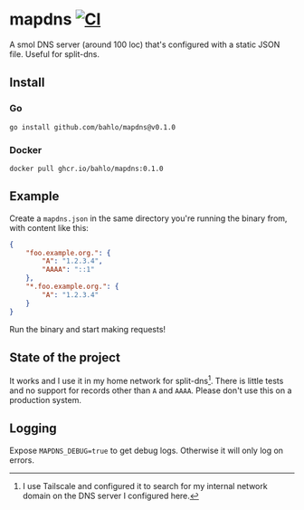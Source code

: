 # mapdns [![CI](https://github.com/bahlo/mapdns/actions/workflows/ci.yml/badge.svg)](https://github.com/bahlo/mapdns/actions/workflows/ci.yml)

A smol DNS server (around 100 loc) that's configured with a static JSON file. Useful for split-dns.

## Install

### Go
```shell
go install github.com/bahlo/mapdns@v0.1.0
```

### Docker
```shell
docker pull ghcr.io/bahlo/mapdns:0.1.0
```

## Example
Create a `mapdns.json` in the same directory you're running the binary from, with content like this:
```json
{
	"foo.example.org.": {
		"A": "1.2.3.4",
		"AAAA": "::1"
	},
	"*.foo.example.org.": {
		"A": "1.2.3.4"
	}
}
```

Run the binary and start making requests!

## State of the project

It works and I use it in my home network for split-dns[^1]. 
There is little tests and no support for records other than `A` and `AAAA`. 
Please don't use this on a production system.

## Logging
Expose `MAPDNS_DEBUG=true` to get debug logs. Otherwise it will only log on 
errors. 

[^1]: I use Tailscale and configured it to search for my internal network domain
on the DNS server I configured here.
